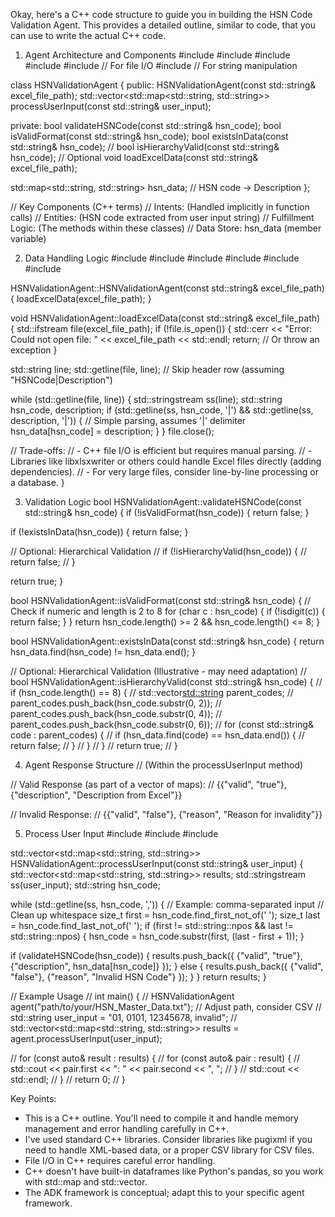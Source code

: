 Okay, here's a C++ code structure to guide you in building the HSN Code Validation Agent. This provides a detailed outline, similar to code, that you can use to write the actual C++ code.
1. Agent Architecture and Components
 #include <iostream>
 #include <string>
 #include <vector>
 #include <map>
 #include <fstream> // For file I/O
 #include <sstream> // For string manipulation
 

 class HSNValidationAgent {
 public:
  HSNValidationAgent(const std::string& excel_file_path);
  std::vector<std::map<std::string, std::string>> processUserInput(const std::string& user_input);
 

 private:
  bool validateHSNCode(const std::string& hsn_code);
  bool isValidFormat(const std::string& hsn_code);
  bool existsInData(const std::string& hsn_code);
  //  bool isHierarchyValid(const std::string& hsn_code); //  Optional
  void loadExcelData(const std::string& excel_file_path);
 

  std::map<std::string, std::string> hsn_data; //  HSN code -> Description
 };
 

 // Key Components (C++ terms)
 // Intents: (Handled implicitly in function calls)
 // Entities: (HSN code extracted from user input string)
 // Fulfillment Logic: (The methods within these classes)
 // Data Store: hsn_data (member variable)

2. Data Handling Logic
 #include <fstream>
 #include <sstream>
 #include <iostream>
 #include <map>
 #include <string>
 #include <vector>
 

 HSNValidationAgent::HSNValidationAgent(const std::string& excel_file_path) {
  loadExcelData(excel_file_path);
 }
 

 void HSNValidationAgent::loadExcelData(const std::string& excel_file_path) {
  std::ifstream file(excel_file_path);
  if (!file.is_open()) {
  std::cerr << "Error: Could not open file: " << excel_file_path << std::endl;
  return; // Or throw an exception
  }
 

  std::string line;
  std::getline(file, line);  // Skip header row (assuming "HSNCode|Description")
 

  while (std::getline(file, line)) {
  std::stringstream ss(line);
  std::string hsn_code, description;
  if (std::getline(ss, hsn_code, '|') && std::getline(ss, description, '|')) {
  //  Simple parsing, assumes '|' delimiter
  hsn_data[hsn_code] = description;
  }
  }
  file.close();
 

  // Trade-offs:
  // - C++ file I/O is efficient but requires manual parsing.
  // - Libraries like libxlsxwriter or others could handle Excel files directly (adding dependencies).
  // - For very large files, consider line-by-line processing or a database.
 }

3. Validation Logic
 bool HSNValidationAgent::validateHSNCode(const std::string& hsn_code) {
  if (!isValidFormat(hsn_code)) {
  return false;
  }
 

  if (!existsInData(hsn_code)) {
  return false;
  }
 

  // Optional: Hierarchical Validation
  // if (!isHierarchyValid(hsn_code)) {
  //  return false;
  // }
 

  return true;
 }
 

 bool HSNValidationAgent::isValidFormat(const std::string& hsn_code) {
  // Check if numeric and length is 2 to 8
  for (char c : hsn_code) {
  if (!isdigit(c)) {
  return false;
  }
  }
  return hsn_code.length() >= 2 && hsn_code.length() <= 8;
 }
 

 bool HSNValidationAgent::existsInData(const std::string& hsn_code) {
  return hsn_data.find(hsn_code) != hsn_data.end();
 }
 

 // Optional: Hierarchical Validation (Illustrative - may need adaptation)
 // bool HSNValidationAgent::isHierarchyValid(const std::string& hsn_code) {
 //  if (hsn_code.length() == 8) {
 //  std::vector<std::string> parent_codes;
 //  parent_codes.push_back(hsn_code.substr(0, 2));
 //  parent_codes.push_back(hsn_code.substr(0, 4));
 //  parent_codes.push_back(hsn_code.substr(0, 6));
 //  for (const std::string& code : parent_codes) {
 //  if (hsn_data.find(code) == hsn_data.end()) {
 //  return false;
 //  }
 //  }
 //  }
 //  return true;
 // }

4. Agent Response Structure
 // (Within the processUserInput method)
 

 // Valid Response (as part of a vector of maps):
 //  {{"valid", "true"}, {"description", "Description from Excel"}}
 

 // Invalid Response:
 //  {{"valid", "false"}, {"reason", "Reason for invalidity"}}

5. Process User Input
 #include <sstream>
 #include <vector>
 #include <map>
 

 std::vector<std::map<std::string, std::string>> HSNValidationAgent::processUserInput(const std::string& user_input) {
  std::vector<std::map<std::string, std::string>> results;
  std::stringstream ss(user_input);
  std::string hsn_code;
 

  while (std::getline(ss, hsn_code, ',')) {
  //  Example: comma-separated input
  //  Clean up whitespace
  size_t first = hsn_code.find_first_not_of(' ');
  size_t last = hsn_code.find_last_not_of(' ');
  if (first != std::string::npos && last != std::string::npos) {
  hsn_code = hsn_code.substr(first, (last - first + 1));
  }
 

  if (validateHSNCode(hsn_code)) {
  results.push_back({ {"valid", "true"}, {"description", hsn_data[hsn_code]} });
  } else {
  results.push_back({ {"valid", "false"}, {"reason", "Invalid HSN Code"} });
  }
  }
  return results;
 }
 

 // Example Usage
 // int main() {
 //  HSNValidationAgent agent("path/to/your/HSN_Master_Data.txt"); //  Adjust path, consider CSV
 //  std::string user_input = "01, 0101, 12345678, invalid";
 //  std::vector<std::map<std::string, std::string>> results = agent.processUserInput(user_input);
 

 //  for (const auto& result : results) {
 //  for (const auto& pair : result) {
 //  std::cout << pair.first << ": " << pair.second << ", ";
 //  }
 //  std::cout << std::endl;
 //  }
 //  return 0;
 // }

Key Points:
 * This is a C++ outline. You'll need to compile it and handle memory management and error handling carefully in C++.
 * I've used standard C++ libraries. Consider libraries like pugixml if you need to handle XML-based data, or a proper CSV library for CSV files.
 * File I/O in C++ requires careful error handling.
 * C++ doesn't have built-in dataframes like Python's pandas, so you work with std::map and std::vector.
 * The ADK framework is conceptual; adapt this to your specific agent framework.
